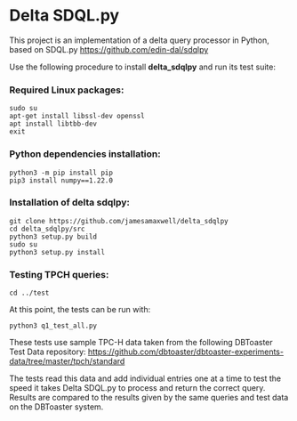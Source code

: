 # Delta SDQL.py

This project is an implementation of a delta query processor in Python, based on SDQL.py https://github.com/edin-dal/sdqlpy

Use the following procedure to install <b>delta_sdqlpy</b> and run its test suite:

### Required Linux packages:
```
sudo su
apt-get install libssl-dev openssl  
apt install libtbb-dev
exit
```

### Python dependencies installation:
```
python3 -m pip install pip  
pip3 install numpy==1.22.0  
```
### Installation of delta sdqlpy:
```
git clone https://github.com/jamesamaxwell/delta_sdqlpy
cd delta_sdqlpy/src  
python3 setup.py build
sudo su
python3 setup.py install  
```
### Testing TPCH queries:
```
cd ../test  
```
At this point, the tests can be run with:
```
python3 q1_test_all.py  
```

These tests use sample TPC-H data taken from the following DBToaster Test Data repository: https://github.com/dbtoaster/dbtoaster-experiments-data/tree/master/tpch/standard

The tests read this data and add individual entries one at a time to test the speed it takes Delta SDQL.py to process and return the correct query. Results are compared to the results given by the same queries and test data on the DBToaster system.
